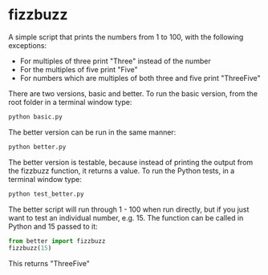 # fizzbuzz
A simple script that prints the numbers from 1 to 100, with the following exceptions:
* For multiples of three print "Three" instead of the number
* For the multiples of five print "Five"
* For numbers which are multiples of both three and five print "ThreeFive"

There are two versions, basic and better. To run the basic version, from the root folder in a terminal window type:

```bash
python basic.py
```

The better version can be run in the same manner:

```bash
python better.py
```

The better version is testable, because instead of printing the output from the fizzbuzz function, it returns a value. To run the Python tests, in a terminal window type:


```bash
python test_better.py
```

The better script will run through 1 - 100 when run directly, but if you just want to test an individual number, e.g. 15. The function can be called in Python and 15 passed to it:

```python
from better import fizzbuzz
fizzbuzz(15)
```

This returns "ThreeFive"
